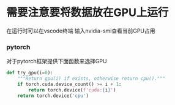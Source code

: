 # 需要注意要将数据放在GPU上运行

在运行时可以在vscode终端 输入nvidia-smi查看当前GPU占用

### pytorch

对于pytorch框架提供下面函数来选择GPU

```python
def try_gpu(i=0):
    """Return gpu(i) if exists, otherwise return cpu()."""
    if torch.cuda.device_count() >= i + 1:
        return torch.device(f'cuda:{i}')
    return torch.device('cpu')
```
